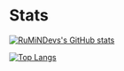 # Stats
[![RuMiNDevs's GitHub stats](https://github-readme-stats.vercel.app/api?username=rumindev)](https://github.com/anuraghazra/github-readme-stats)

[![Top Langs](https://github-readme-stats.vercel.app/api/top-langs/?username=rumindev)](https://github.com/anuraghazra/github-readme-stats)
